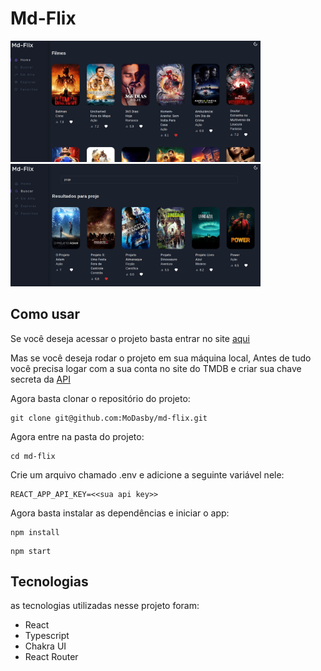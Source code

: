 # Md-Flix

<img src="./.github/app-screenshot-2.png" width="400px" >
<br>
<img src="./.github/app-screenshot.png" width="400px" >

<br>

## Como usar

Se você deseja acessar o projeto basta entrar no site [aqui](https://md-flix.netlify.com)

Mas se você deseja rodar o projeto em sua máquina local, Antes de tudo você precisa logar com a sua conta no site do TMDB e criar sua chave secreta da [API](https://www.themoviedb.org/settings/api)

Agora basta clonar o repositório do projeto:

```
git clone git@github.com:MoDasby/md-flix.git
```

Agora entre na pasta do projeto:

```
cd md-flix
```

Crie um arquivo chamado .env e adicione a seguinte variável nele:

```
REACT_APP_API_KEY=<<sua api key>>
```

Agora basta instalar as dependências e iniciar o app:

```
npm install
```

```
npm start
```

## Tecnologias
as tecnologias utilizadas nesse projeto foram:
- React
- Typescript
- Chakra UI
- React Router